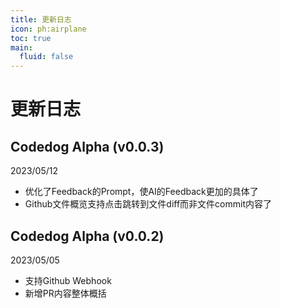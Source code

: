 ```yaml
---
title: 更新日志
icon: ph:airplane
toc: true
main:
  fluid: false
---
```


# 更新日志

## Codedog Alpha (v0.0.3)

2023/05/12

- 优化了Feedback的Prompt，使AI的Feedback更加的具体了
- Github文件概览支持点击跳转到文件diff而非文件commit内容了

## Codedog Alpha (v0.0.2)

2023/05/05

- 支持Github Webhook
- 新增PR内容整体概括
